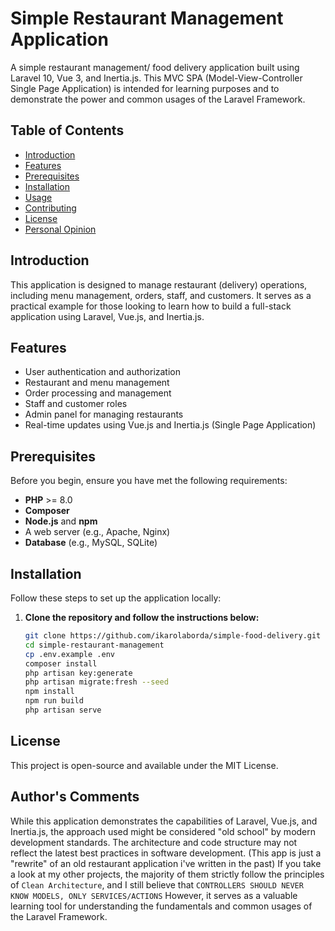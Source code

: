 # Simple Restaurant Management Application

A simple restaurant management/ food delivery application built using Laravel 10, Vue 3, and Inertia.js. This MVC SPA (Model-View-Controller Single Page Application) is intended for learning purposes and to demonstrate the power and common usages of the Laravel Framework.

## Table of Contents

- [Introduction](#introduction)
- [Features](#features)
- [Prerequisites](#prerequisites)
- [Installation](#installation)
- [Usage](#usage)
- [Contributing](#contributing)
- [License](#license)
- [Personal Opinion](#authors-comments)

## Introduction

This application is designed to manage restaurant (delivery) operations, including menu management, orders, staff, and customers. It serves as a practical example for those looking to learn how to build a full-stack application using Laravel, Vue.js, and Inertia.js.

## Features

- User authentication and authorization
- Restaurant and menu management
- Order processing and management
- Staff and customer roles
- Admin panel for managing restaurants
- Real-time updates using Vue.js and Inertia.js (Single Page Application)

## Prerequisites

Before you begin, ensure you have met the following requirements:

- **PHP** >= 8.0
- **Composer**
- **Node.js** and **npm**
- A web server (e.g., Apache, Nginx)
- **Database** (e.g., MySQL, SQLite)

## Installation

Follow these steps to set up the application locally:

1. **Clone the repository and follow the instructions below:**

   ```bash
   git clone https://github.com/ikarolaborda/simple-food-delivery.git
   cd simple-restaurant-management
   cp .env.example .env
   composer install
   php artisan key:generate
   php artisan migrate:fresh --seed
   npm install
   npm run build
   php artisan serve
   ```
   
## License

This project is open-source and available under the MIT License.

## Author's Comments

While this application demonstrates the capabilities 
of Laravel, Vue.js, and Inertia.js, 
the approach used might be considered "old school" 
by modern development standards. 
The architecture and code structure may not reflect the latest 
best practices in software development.  (This app is just a "rewrite" of an old restaurant application i've written in the past)
If you take a look at my other projects, the majority of them strictly follow the principles of `Clean Architecture`, and I still believe that
`CONTROLLERS SHOULD NEVER KNOW MODELS, ONLY SERVICES/ACTIONS`
However, it serves as a valuable learning tool for understanding the fundamentals and common usages of the Laravel Framework.

